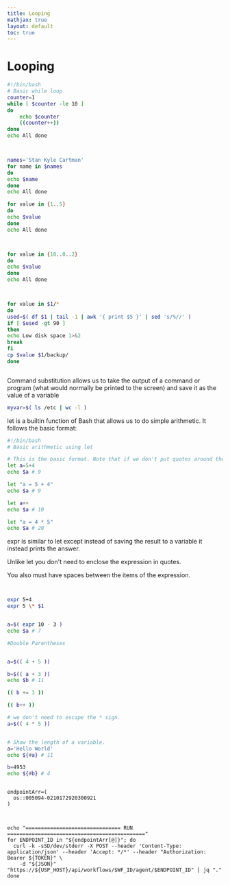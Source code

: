 ```yaml
---
title: Looping
mathjax: true
layout: default
toc: true
---
```





# Looping 


```bash
#!/bin/bash
# Basic while loop
counter=1
while [ $counter -le 10 ]
do
    echo $counter
    ((counter++))
done
echo All done



names='Stan Kyle Cartman'
for name in $names
do
echo $name
done
echo All done

for value in {1..5}
do
echo $value
done
echo All done



for value in {10..0..2}
do
echo $value
done
echo All done



for value in $1/*
do
used=$( df $1 | tail -1 | awk '{ print $5 }' | sed 's/%//' )
if [ $used -gt 90 ]
then
echo Low disk space 1>&2
break
fi
cp $value $1/backup/
done



```





Command substitution allows us to take the output of a command or program (what would normally be printed to the screen) and save it as the value of a variable

```bash
myvar=$( ls /etc | wc -l )
```



let is a builtin function of Bash that allows us to do simple arithmetic. It follows the basic format:

```bash
#!/bin/bash
# Basic arithmetic using let

# This is the basic format. Note that if we don't put quotes around the expression then it must be written with no spaces.
let a=5+4
echo $a # 9

let "a = 5 + 4"
echo $a # 9

let a++
echo $a # 10

let "a = 4 * 5"
echo $a # 20

```


expr is similar to let except instead of saving the result to a variable it instead prints the answer. 

Unlike let you don't need to enclose the expression in quotes.

You also must have spaces between the items of the expression.


```bash


expr 5+4
expr 5 \* $1


a=$( expr 10 - 3 )
echo $a # 7

#Double Parentheses


a=$(( 4 + 5 ))

b=$(( a + 3 ))
echo $b # 11

(( b += 3 ))

(( b++ ))

# we don't need to escape the * sign.
a=$(( 4 * 5 ))
```


```bash

# Show the length of a variable.
a='Hello World'
echo ${#a} # 11

b=4953
echo ${#b} # 4

```



```

endpointArr=(
  os::005094-0210172920300921
)



echo "=============================== RUN ============================================="
for ENDPOINT_ID in "${endpointArr[@]}"; do
  curl -k -sSD/dev/stderr -X POST --header 'Content-Type: application/json' --header 'Accept: */*' --header "Authorization: Bearer ${TOKEN}" \
    -d "${JSON}" "https://${USP_HOST}/api/workflows/$WF_ID/agent/$ENDPOINT_ID" | jq "."
done
```